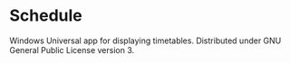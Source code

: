 Schedule
========

Windows Universal app for displaying timetables. Distributed under GNU General Public
License version 3.
